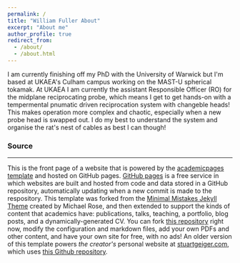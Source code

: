 ```yaml
---
permalink: /
title: "William Fuller About"
excerpt: "About me"
author_profile: true
redirect_from: 
  - /about/
  - /about.html
---
```


I am currently finishing off my PhD with the University of Warwick but I'm based at UKAEA's Culham campus working on the MAST-U spherical tokamak. At UKAEA I am currently the assistant Responsible Officer (RO) for the midplane reciprocating probe, which means I get to get hands-on with a tempermental pnumatic driven reciprocation system with changeble heads! This makes operation more complex and chaotic, especially when a new probe head is swapped out. I do my best to understand the system and organise the rat's nest of cables as best I can though!

### Source
------
This is the front page of a website that is powered by the [academicpages template](https://github.com/academicpages/academicpages.github.io) and hosted on GitHub pages. [GitHub pages](https://pages.github.com) is a free service in which websites are built and hosted from code and data stored in a GitHub repository, automatically updating when a new commit is made to the respository. This template was forked from the [Minimal Mistakes Jekyll Theme](https://mmistakes.github.io/minimal-mistakes/) created by Michael Rose, and then extended to support the kinds of content that academics have: publications, talks, teaching, a portfolio, blog posts, and a dynamically-generated CV. You can fork [this repository](https://github.com/academicpages/academicpages.github.io) right now, modify the configuration and markdown files, add your own PDFs and other content, and have your own site for free, with no ads! An older version of this template powers *the creator's* personal website at [stuartgeiger.com](http://stuartgeiger.com), which uses [this Github repository](https://github.com/staeiou/staeiou.github.io).
